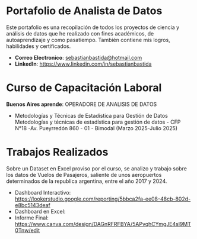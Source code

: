 # Portafolio de Analista de Datos
Este portafolio es una recopilación de todos los proyectos de ciencia y análisis de datos que he realizado con fines académicos, de autoaprendizaje y como pasatiempo. También contiene mis logros, habilidades y certificados.

- **Correo Electronico**: sebastianbastida@hotmail.com
- **LinkedIn**: https://www.linkedin.com/in/sebastianbastida

# Curso de Capacitación Laboral
**Buenos Aires aprende**: OPERADORE DE ANALISIS DE DATOS
- Metodologías y Técnicas de Estadística para Gestión de Datos
    Metodologías y técnicas de estadística para gestión de datos - CFP N°18 -Av. Pueyrredón 860 - 01 - Bimodal (Marzo 2025-Julio 2025)

# Trabajos Realizados
Sobre un Dataset en Excel proviso por el curso, se analizo y trabajo sobre los datos de Vuelos de Pasajeros, saliente de unos aeropuertos determinados de la republica argentina, entre el año 2017 y 2024.
- Dashboard Interactivo: https://lookerstudio.google.com/reporting/5bbca2fa-ee08-48cb-802d-e8bc5143deaf
- Dashboard en Excel: 
- Informe Final: https://www.canva.com/design/DAGnRFRFBYA/5APvqhCYmgJE4sl9MT0Tnw/edit

<!--
**sebastianbastida/sebastianbastida** is a ✨ _special_ ✨ repository because its `README.md` (this file) appears on your GitHub profile.

Here are some ideas to get you started:

- 🔭 I’m currently working on ...
- 🌱 I’m currently learning ...
- 👯 I’m looking to collaborate on ...
- 🤔 I’m looking for help with ...
- 💬 Ask me about ...
- 📫 How to reach me: ...
- 😄 Pronouns: ...
- ⚡ Fun fact: ...
-->
